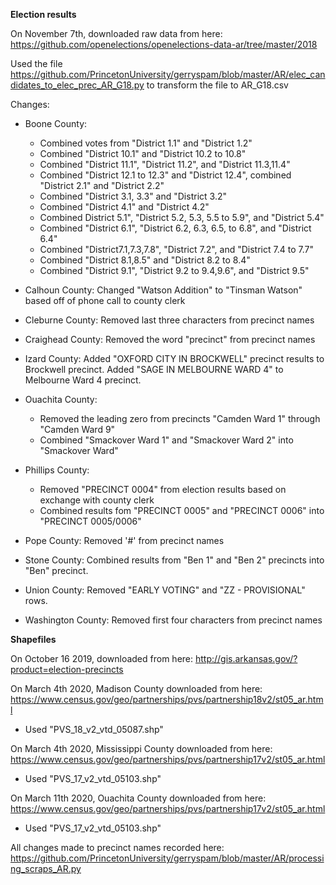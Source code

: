 __Election results__

On November 7th, downloaded raw data from here: https://github.com/openelections/openelections-data-ar/tree/master/2018

Used the file https://github.com/PrincetonUniversity/gerryspam/blob/master/AR/elec_candidates_to_elec_prec_AR_G18.py to transform the file to AR_G18.csv 

Changes: 
- Boone County: 
    - Combined votes from "District 1.1" and "District 1.2"
    - Combined "District 10.1" and "District 10.2 to 10.8"
    - Combined "District 11.1", "District 11.2", 
    and "District 11.3,11.4"
    - Combined "District 12.1 to 12.3" and "District 12.4", combined "District 2.1" and "District 2.2"
    - Combined "District 3.1, 3.3" and "District 3.2"
    - Combined "District 4.1" and "District 4.2"
    - Combined District 5.1", "District 5.2, 5.3, 5.5 to 5.9", and "District 5.4"
    - Combined "District 6.1", "District 6.2, 6.3, 6.5, to 6.8", and "District 6.4" 
    - Combined "District7.1,7.3,7.8", "District 7.2", and "District 7.4 to 7.7"
    - Combined "District 8.1,8.5" and "District 8.2 to 8.4"
    - Combined "District 9.1", "District 9.2 to 9.4,9.6", and "District 9.5"

- Calhoun County: Changed "Watson Addition" to "Tinsman Watson" based off of phone call to county clerk 
- Cleburne County: Removed last three characters from precinct names
- Craighead County: Removed the word "precinct" from precinct names
- Izard County: Added "OXFORD CITY IN BROCKWELL" precinct results to Brockwell precinct. Added "SAGE IN MELBOURNE WARD 4" to Melbourne Ward 4 precinct.
- Ouachita County: 
    - Removed the leading zero from precincts "Camden Ward 1" through "Camden Ward 9"
    - Combined "Smackover Ward 1" and "Smackover Ward 2" into "Smackover Ward"
- Phillips County: 
    - Removed "PRECINCT 0004" from election results based on exchange with county clerk
    - Combined results fom "PRECINCT 0005" and "PRECINCT 0006" into "PRECINCT 0005/0006"
- Pope County: Removed '#' from precinct names
- Stone County: Combined results from "Ben 1" and "Ben 2" precincts into "Ben" precinct. 
- Union County: Removed "EARLY VOTING" and "ZZ - PROVISIONAL" rows.
- Washington County: Removed first four characters from precinct names


__Shapefiles__

On October 16 2019, downloaded from here: http://gis.arkansas.gov/?product=election-precincts

On March 4th 2020, Madison County downloaded from here: https://www.census.gov/geo/partnerships/pvs/partnership18v2/st05_ar.html
- Used "PVS_18_v2_vtd_05087.shp"

On March 4th 2020, Mississippi County downloaded from here: https://www.census.gov/geo/partnerships/pvs/partnership17v2/st05_ar.html 
- Used "PVS_17_v2_vtd_05103.shp" 

On March 11th 2020, Ouachita County downloaded from here: https://www.census.gov/geo/partnerships/pvs/partnership17v2/st05_ar.html 
- Used "PVS_17_v2_vtd_05103.shp" 

All changes made to precinct names recorded here: https://github.com/PrincetonUniversity/gerryspam/blob/master/AR/processing_scraps_AR.py